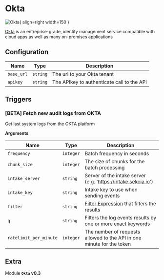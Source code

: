 # Okta

![Okta](/assets/playbooks/library/okta.png){ align=right width=150 }

[Okta](https://www.okta.com/) is an entreprise-grade, identity management service compatible with cloud apps as well as many on-premises applications

## Configuration

| Name      |  Type   |  Description  |
| --------- | ------- | --------------------------- |
| `base_url` | `string` | The url to your Okta tenant |
| `apikey` | `string` | The APIkey to authenticate call to the API |

## Triggers

### [BETA] Fetch new audit logs from OKTA

Get last system logs from the OKTA platform

**Arguments**

| Name      |  Type   |  Description  |
| --------- | ------- | --------------------------- |
| `frequency` | `integer` | Batch frequency in seconds |
| `chunk_size` | `integer` | The size of chunks for the batch processing |
| `intake_server` | `string` | Server of the intake server (e.g. 'https://intake.sekoia.io') |
| `intake_key` | `string` | Intake key to use when sending events |
| `filter` | `string` | [Filter Expression](https://developer.okta.com/docs/reference/api/system-log/#expression-filter) that filters the results |
| `q` | `string` | Filters the log events results by one or more exact [keywords](https://developer.okta.com/docs/reference/api/system-log/#keyword-filter) |
| `ratelimit_per_minute` | `integer` | The number of requests allowed to the API in one minute for the token |


## Extra

Module **`Okta` v0.3**